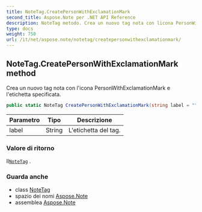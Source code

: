 ```yaml
---
title: NoteTag.CreatePersonWithExclamationMark
second_title: Aspose.Note per .NET API Reference
description: NoteTag metodo. Crea un nuovo tag nota con licona PersonWithExclamationMark e letichetta specificata.
type: docs
weight: 750
url: /it/net/aspose.note/notetag/createpersonwithexclamationmark/
---
```

## NoteTag.CreatePersonWithExclamationMark method

Crea un nuovo tag nota con l'icona PersonWithExclamationMark e l'etichetta specificata.

```csharp
public static NoteTag CreatePersonWithExclamationMark(string label = "")
```

| Parametro | Tipo | Descrizione |
| --- | --- | --- |
| label | String | L'etichetta del tag. |

### Valore di ritorno

Il[`NoteTag`](../) .

### Guarda anche

* class [NoteTag](../)
* spazio dei nomi [Aspose.Note](../../notetag/)
* assemblea [Aspose.Note](../../../)


